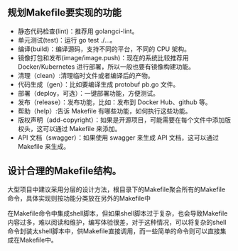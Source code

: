 
## 规划Makefile要实现的功能

- 静态代码检查(lint)：推荐用 golangci-lint。
- 单元测试(test)：运行 go test ./...。
- 编译(build)：编译源码，支持不同的平台，不同的 CPU 架构。
- 镜像打包和发布(image/image.push)：现在的系统比较推荐用 Docker/Kubernetes 进行部署，所以一般也要有镜像构建功能。
- 清理（clean）:清理临时文件或者编译后的产物。
- 代码生成（gen）：比如要编译生成 protobuf pb.go 文件。
- 部署（deploy，可选）：一键部署功能，方便测试。
- 发布（release）：发布功能，比如：发布到 Docker Hub、github 等。
- 帮助（help）:告诉 Makefile 有哪些功能，如何执行这些功能。
- 版权声明（add-copyright）：如果是开源项目，可能需要在每个文件中添加版权头，这可以通过 Makefile 来添加。
- API 文档（swagger）：如果使用 swagger 来生成 API 文档，这可以通过 Makefile 来生成。

## 设计合理的Makefile结构。



大型项目中建议采用分层的设计方法，根目录下的Makefile聚合所有的Makefile命令，具体实现则按功能分类放在另外的Makefile中

在Makefile命令中集成shell脚本，但如果shell脚本过于复杂，也会导致Makefile内容过多，难以阅读和维护，编写体验很差，对于这种情况，可以将复杂的shell命令封装太shell脚本中，供Makefile直接调用，而一些简单的命令则可以直接集成在Makefile中。
